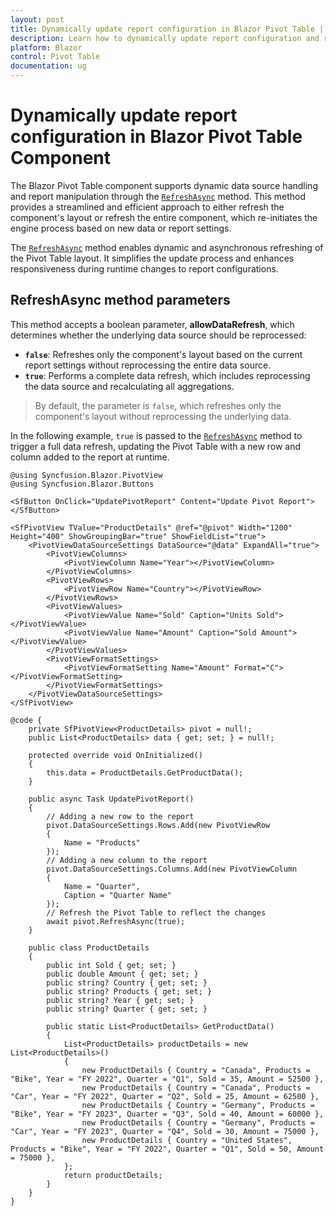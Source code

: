 ```yaml
---
layout: post
title: Dynamically update report configuration in Blazor Pivot Table | Syncfusion
description: Learn how to dynamically update report configuration and refresh the Blazor Pivot Table component using the RefreshAsync method.
platform: Blazor
control: Pivot Table
documentation: ug
---
```


# Dynamically update report configuration in Blazor Pivot Table Component

The Blazor Pivot Table component supports dynamic data source handling and report manipulation through the [`RefreshAsync`](https://help.syncfusion.com/cr/blazor/Syncfusion.Blazor.PivotView.SfPivotView-1.html#Syncfusion_Blazor_PivotView_SfPivotView_1_RefreshAsync_System_Boolean_) method. This method provides a streamlined and efficient approach to either refresh the component's layout or refresh the entire component, which re-initiates the engine process based on new data or report settings.

The [`RefreshAsync`](https://help.syncfusion.com/cr/blazor/Syncfusion.Blazor.PivotView.SfPivotView-1.html#Syncfusion_Blazor_PivotView_SfPivotView_1_RefreshAsync_System_Boolean_) method enables dynamic and asynchronous refreshing of the Pivot Table layout. It simplifies the update process and enhances responsiveness during runtime changes to report configurations.

## RefreshAsync method parameters

This method accepts a boolean parameter, **allowDataRefresh**, which determines whether the underlying data source should be reprocessed:

*   **`false`**: Refreshes only the component's layout based on the current report settings without reprocessing the entire data source.
*   **`true`**: Performs a complete data refresh, which includes reprocessing the data source and recalculating all aggregations.

> By default, the parameter is `false`, which refreshes only the component's layout without reprocessing the underlying data.

In the following example, `true` is passed to the [`RefreshAsync`](https://help.syncfusion.com/cr/blazor/Syncfusion.Blazor.PivotView.SfPivotView-1.html#Syncfusion_Blazor_PivotView_SfPivotView_1_RefreshAsync_System_Boolean_) method to trigger a full data refresh, updating the Pivot Table with a new row and column added to the report at runtime.

```cshtml
@using Syncfusion.Blazor.PivotView
@using Syncfusion.Blazor.Buttons

<SfButton OnClick="UpdatePivotReport" Content="Update Pivot Report"></SfButton>

<SfPivotView TValue="ProductDetails" @ref="@pivot" Width="1200" Height="400" ShowGroupingBar="true" ShowFieldList="true">
    <PivotViewDataSourceSettings DataSource="@data" ExpandAll="true">
        <PivotViewColumns>
            <PivotViewColumn Name="Year"></PivotViewColumn>
        </PivotViewColumns>
        <PivotViewRows>
            <PivotViewRow Name="Country"></PivotViewRow>
        </PivotViewRows>
        <PivotViewValues>
            <PivotViewValue Name="Sold" Caption="Units Sold"></PivotViewValue>
            <PivotViewValue Name="Amount" Caption="Sold Amount"></PivotViewValue>
        </PivotViewValues>
        <PivotViewFormatSettings>
            <PivotViewFormatSetting Name="Amount" Format="C"></PivotViewFormatSetting>
        </PivotViewFormatSettings>
    </PivotViewDataSourceSettings>
</SfPivotView>

@code {
    private SfPivotView<ProductDetails> pivot = null!;
    public List<ProductDetails> data { get; set; } = null!;

    protected override void OnInitialized()
    {
        this.data = ProductDetails.GetProductData();
    }

    public async Task UpdatePivotReport()
    {
        // Adding a new row to the report
        pivot.DataSourceSettings.Rows.Add(new PivotViewRow
        {
            Name = "Products"
        });
        // Adding a new column to the report
        pivot.DataSourceSettings.Columns.Add(new PivotViewColumn
        {
            Name = "Quarter",
            Caption = "Quarter Name"
        });
        // Refresh the Pivot Table to reflect the changes
        await pivot.RefreshAsync(true);
    }

    public class ProductDetails
    {
        public int Sold { get; set; }
        public double Amount { get; set; }
        public string? Country { get; set; }
        public string? Products { get; set; }
        public string? Year { get; set; }
        public string? Quarter { get; set; }

        public static List<ProductDetails> GetProductData()
        {
            List<ProductDetails> productDetails = new List<ProductDetails>()
            {
                new ProductDetails { Country = "Canada", Products = "Bike", Year = "FY 2022", Quarter = "Q1", Sold = 35, Amount = 52500 },
                new ProductDetails { Country = "Canada", Products = "Car", Year = "FY 2022", Quarter = "Q2", Sold = 25, Amount = 62500 },
                new ProductDetails { Country = "Germany", Products = "Bike", Year = "FY 2023", Quarter = "Q3", Sold = 40, Amount = 60000 },
                new ProductDetails { Country = "Germany", Products = "Car", Year = "FY 2023", Quarter = "Q4", Sold = 30, Amount = 75000 },
                new ProductDetails { Country = "United States", Products = "Bike", Year = "FY 2022", Quarter = "Q1", Sold = 50, Amount = 75000 },
            };
            return productDetails;
        }
    }
}
```
